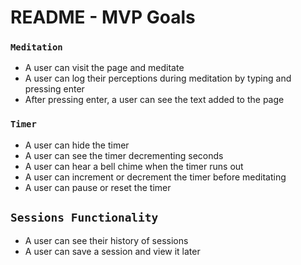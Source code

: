 # README - MVP Goals

### `Meditation`
* A user can visit the page and meditate
* A user can log their perceptions during meditation by typing and pressing enter
* After pressing enter, a user can see the text added to the page <br/>

### `Timer`
* A user can hide the timer
* A user can see the timer decrementing seconds
* A user can hear a bell chime when the timer runs out
* A user can increment or decrement the timer before meditating
* A user can pause or reset the timer <br/>

## `Sessions Functionality`
* A user can see their history of sessions
* A user can save a session and view it later
